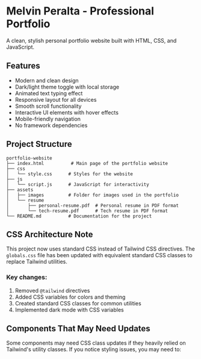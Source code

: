 # Melvin Peralta - Professional Portfolio

A clean, stylish personal portfolio website built with HTML, CSS, and JavaScript.

## Features

- Modern and clean design
- Dark/light theme toggle with local storage
- Animated text typing effect
- Responsive layout for all devices
- Smooth scroll functionality
- Interactive UI elements with hover effects
- Mobile-friendly navigation
- No framework dependencies

## Project Structure

```
portfolio-website
├── index.html          # Main page of the portfolio website
├── css
│   └── style.css      # Styles for the website
├── js
│   └── script.js      # JavaScript for interactivity
├── assets
│   ├── images         # Folder for images used in the portfolio
│   └── resume
│       ├── personal-resume.pdf  # Personal resume in PDF format
│       └── tech-resume.pdf      # Tech resume in PDF format
└── README.md          # Documentation for the project
```

## CSS Architecture Note

This project now uses standard CSS instead of Tailwind CSS directives. The `globals.css` file has been updated with equivalent standard CSS classes to replace Tailwind utilities.

### Key changes:

1. Removed `@tailwind` directives
2. Added CSS variables for colors and theming
3. Created standard CSS classes for common utilities
4. Implemented dark mode with CSS variables

## Components That May Need Updates

Some components may need CSS class updates if they heavily relied on Tailwind's utility classes. If you notice styling issues, you may need to:
